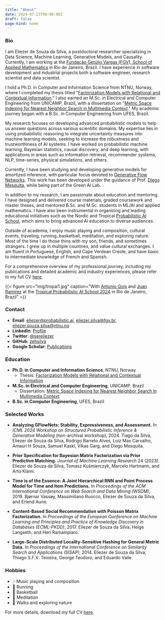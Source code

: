 ```yaml
---
title: "About"
date: 2024-07-23T00:00:00Z
draft: false
page-kind: home
---
```


### Bio

I am Eliezer de Souza da Silva, a postdoctoral researcher specializing in Data Science, Machine Learning, Generative Models, and Causality. Currently, I am working at the [Fundação Getúlio Vargas (FGV), School of Applied Mathematics](https://emap.fgv.br/en) in Rio de Janeiro, Brazil. I have experience in software development and industrial projects both a software engineer, research scientist and data scientist.

I hold a Ph.D. in Computer and Information Science from NTNU, Norway, where I completed my thesis titled "[Factorization Models with Relational and Contextual Information](https://ntnuopen.ntnu.no/ntnu-xmlui/handle/11250/2771398)." I also earned an M.Sc. in Electrical and Computer Engineering from UNICAMP, Brazil, with a dissertation on "[Metric Space Indexing for Nearest Neighbor Search in Multimedia Context](https://doi.org/10.47749/T/UNICAMP.2014.938167)." My academic journey began with a B.Sc. in Computer Engineering from UFES, Brazil.

My research focuses on developing advanced probabilistic models to help us answer questions across various scientific domains. My expertise lies in using probabilistic reasoning to integrate uncertainty measures into machine learning models, seeking to increase the robustness and trustworthiness of AI systems. I have worked on probabilistic machine learning, Bayesian statistics, causal discovery, and deep learning, with applications in areas such as information retrieval, recommender systems, NLP, time-series, physical simulations, and others.

Currently, I have been studying and developing generative models for amortized inference, with particular focus devoted to [Generative Flow Networks](topics/generative-flow-networks/). This work has been developed under the guidance of Prof. [Diego Mesquita](https://weakly-informative.github.io/), while being part of the Green AI Lab.

In addition to my research, I am passionate about education and mentoring. I have designed and delivered course materials, graded coursework and master theses, and mentored B.Sc. and M.Sc. students in ML/AI and applied mathematics. I have also been instrumental in organizing and leading educational initiatives such as the Nordic and Tropical [Probabilistic AI School](https://probabilistic.ai/), which aims to bring advanced AI education to diverse audiences.

Outside of academia, I enjoy music playing and composition, cultural events, traveling, running, basketball, meditation, and exploring nature. Most of the time I do those thins with my son, friends, and sometimes strangers. I grew up in multiple countries, and value cultural exchanges. I am fluent in Portuguese, English, and Cape Verdean Creole, and have basic to intermediate knowledge of French and Spanish.

For a comprehensive overview of my professional journey, including my publications and detailed academic and industry experiences, please refer to my full CV [here](pdf/cv_eliezer.pdf).

{{< figure src="img/tropai1.jpg" caption="With [Antonio Gois](https://antoniogois.github.io/) and [Juan Ramirez](https://juan43ramirez.github.io/) at the [Tropical Probabilistic AI School 2024](https://tropical.probabilistic.ai/) in Rio de Janeiro, Brazil" >}}


### Contact

- **Email**: [eliezer@probabilistic.ai](mailto:eliezer@probabilistic.ai), [eliezer.silva@fgv.br](mailto:eliezer.silva@fgv.br), [eliezer.souza.silva@ntnu.no](mailto:eliezer.souza.silva@ntnu.no)
- **LinkedIn**: [Profile](https://www.linkedin.com/in/eliezersilva/)
- **Twitter**: [@sereliezer](https://twitter.com/sereliezer)
- **GitHub**: [zehsilva](https://github.com/zehsilva)
- **Google Scholar**: [Publications](https://scholar.google.com/citations?hl=en&user=EK_dBqoAAAAJ)

### Education

- **Ph.D. in Computer and Information Science**, NTNU, Norway
  - Thesis: [Factorization Models with Relational and Contextual Information](https://ntnuopen.ntnu.no/ntnu-xmlui/handle/11250/2771398)
- **M.Sc. in Electrical and Computer Engineering**, UNICAMP, Brazil
  - Dissertation: [Metric Space Indexing for Nearest Neighbor Search in Multimedia Context](https://doi.org/10.47749/T/UNICAMP.2014.938167)
- **B.Sc. in Computer Engineering**, UFES, Brazil


### Selected Works

- **Analyzing GFlowNets: Stability, Expressiveness, and Assessment.** In *ICML 2024 Workshop on Structured Probabilistic Inference & Generative Modeling* (non-archival workshop), 2024. Tiago da Silva, Eliezer de Souza da Silva, Rodrigo Barreto Alves, Luiz Max Carvalho, Amauri H Souza, Samuel Kaski, Vikas Garg, and Diego Mesquita. 

- **Prior Specification for Bayesian Matrix Factorization via Prior Predictive Matching.** *Journal of Machine Learning Research* 24 (2023). Eliezer de Souza da Silva, Tomasz Kuśmierczyk, Marcelo Hartmann, and Arto Klami. 

-  **Time is of the Essence: A Joint Hierarchical RNN and Point Process Model for Time and Item Predictions.** In *Proceedings of the ACM International Conference on Web Search and Data Mining (WSDM)*, 2019. Bjørnar Vassøy, Massimiliano Ruocco, Eliezer de Souza da Silva, and Erlend Aune.

- **Content-Based Social Recommendation with Poisson Matrix Factorization.** In *Proceedings of the European Conference on Machine Learning and Principles and Practice of Knowledge Discovery in Databases (ECML-PKDD)*, 2017. Eliezer de Souza da Silva, Helge Langseth, and Heri Ramampiaro. 

- **Large-Scale Distributed Locality-Sensitive Hashing for General Metric Data.** In *Proceedings of the International Conference on Similarity Search and Applications (SISAP)*, 2014. Eliezer de Souza da Silva, Thiago S.F.X. Teixeira, George Teodoro, and Eduardo Valle.


### Hobbies

- 🎶 Music playing and composition
- 🏃 Running
- 🏀 Basketball
- 🧘 Meditation
- 🌳 Walks and exploring nature

For more details, download my full CV [here](pdf/cv_eliezer.pdf).